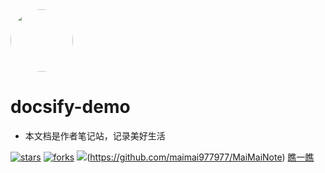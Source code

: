 <!-- _coverpage.md -->
<!-- 封面 -->



<img width="100px" style="border-radius: 50%" bor src="https://cdn.staticaly.com/gh/maimai977977/images@master/202306011344190.jpg">

# **docsify-demo**

- 本文档是作者笔记站，记录美好生活

[![stars](https://badgen.net/github/stars/maimai977977/MaiMaiNote?color=4ab8a1)](https://github.com/maimai977977/MaiMaiNote)
[![forks](https://badgen.net/github/forks/maimai977977/MaiMaiNote?color=4ab8a1)](https://github.com/maimai977977/MaiMaiNote)
![](https://img.shields.io/badge/%E6%91%B8%E9%B1%BC-%E7%A8%8B%E5%BA%8F%E5%91%98-green)(https://github.com/maimai977977/MaiMaiNote)
[瞧一瞧](/README.md)

